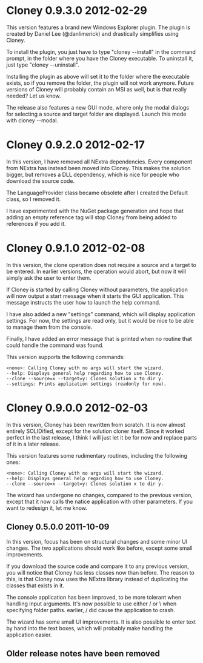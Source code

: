 Cloney 0.9.3.0		2012-02-29
==============================

This version features a brand new Windows Explorer plugin. The
plugin is created by Daniel Lee (@danlimerick) and drastically
simplifies using Cloney.

To install the plugin, you just have to type "cloney --install"
in the command prompt, in the folder where you have the Cloney
executable. To uninstall it, just type "cloney --uninstall".

Installing the plugin as above will set it to the folder where
the executable exists, so if you remove the folder, the plugin
will not work anymore. Future versions of Cloney will probably
contain an MSI as well, but is that really needed? Let us know.

The release also features a new GUI mode, where only the modal
dialogs for selecting a source and target folder are displayed.
Launch this mode with cloney --modal. 



Cloney 0.9.2.0		2012-02-17
==============================

In this version, I have removed all NExtra dependencies. Every
component from NExtra has instead been moved into Cloney. This
makes the solution bigger, but removes a DLL dependency, which
is nice for people who download the source code.

The LanguageProvider class became obsolete after I created the
Default class, so I removed it.

I have experimented with the NuGet package generation and hope
that adding an empty reference tag will stop Cloney from being
added to references if you add it.



Cloney 0.9.1.0		2012-02-08
==============================

In this version, the clone operation does not require a source
and a target to be entered. In earlier versions, the operation
would abort, but now it will simply ask the user to enter them.

If Cloney is started by calling Cloney without parameters, the
application will now output a start message when it starts the
GUI application. This message instructs the user how to launch
the help command.

I have also added a new "settings" command, which will display
application settings. For now, the settings are read only, but
it would be nice to be able to manage them from the console.

Finally, I have added an error message that is printed when no
routine that could handle the command was found.

This version supports the following commands:

	<none>: Calling Cloney with no args will start the wizard.
	--help: Displays general help regarding how to use Cloney.
	--clone --source=x --target=y: Clones solution x to dir y.
	--settings: Prints application settings (readonly for now).


Cloney 0.9.0.0		2012-02-03
==============================

In this version, Cloney has been rewritten from scratch. It is
now almost entirely SOLIDified, except for the solution cloner
itself. Since it worked perfect in the last release, I think I
will just let it be for now and replace parts of it in a later
release.

This version features some rudimentary routines, including the
following ones:

	<none>: Calling Cloney with no args will start the wizard.
	--help: Displays general help regarding how to use Cloney.
	--clone --source=x --target=y: Clones solution x to dir y.

The wizard has undergone no changes, compared to the previous
version, except that it now calls the natice application with
other parameters. If you want to redesign it, let me know.



Cloney 0.5.0.0		2011-10-09
------------------------------

In this version, focus has been on structural changes and some
minor UI changes. The two applications should work like before,
except some small improvements.

If you download the source code and compare it to any previous
version, you will notice that Cloney has less classes now than
before. The reason to this, is that Cloney now uses the NExtra
library instead of duplicating the classes that exists in it.

The console application has been improved, to be more tolerant
when handling input arguments. It's now possible to use either
/ or \\ when specifying folder paths. earlier, / did cause the
application to crash.

The wizard has some small UI improvements. It is also possible
to enter text by hand into the text boxes, which will probably
make handling the application easier.



Older release notes have been removed
-------------------------------------

